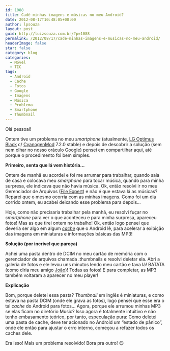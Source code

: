 ```yaml
---
id: 1088
title: Cadê minhas imagens e músicas no meu Android?
date: 2012-08-17T10:48:05+00:00
author: lpsouza
layout: post
guid: http://luizsouza.com.br/?p=1088
permalink: /2012/08/17/cade-minhas-imagens-e-musicas-no-meu-android/
headerImage: false
star: false
category: blog
categories:
  - Móvel
  - TIC
tags:
  - Android
  - Cache
  - Fotos
  - Google
  - Imagens
  - Música
  - Problema
  - Smartphone
  - Thumbnail
---
```

Olá pessoal!

Ontem tive um problema no meu _smartphone_ (atualmente, <a href="http://www.lge.com/br/celular/aparelhos/LG-smartphone-P970.jsp" target="_blank">LG Optimus Black</a> c/ <a href="http://www.cyanogenmod.com/" target="_blank">CyanogenMod</a> 7.2.0 stable) e depois de descobrir a solução (sem nem olhar no nosso oráculo Google) pensei em compartilhar aqui, até porque o procedimento foi bem simples.

**Primeiro, senta que lá vem história&#8230;**

Ontem de manhã eu acordei e foi me arrumar para trabalhar, quando saia de casa e colocava meu _smarphone_ para tocar música, quando para minha surpresa, ele indicava que não havia música. Ok, então resolvi ir no meu Gerenciador de Arquivos (<a href="http://play.google.com/store/apps/details?id=xcxin.filexpert" target="_blank">File Expert</a>) e não é que estava lá as músicas? Reparei que o mesmo ocorria com as minhas imagens. Como foi um dia corrido ontem, eu acabei deixando esse problema para depois&#8230;

Hoje, como não precisaria trabalhar pela manhã, eu resolvi fuçar no _smartphone_ para ver o que aconteceu e para minha surpresa, apareceu fotos! Mas as que tirei ontem no trabalho! Ok, então logo pensei que deveria ser algo em algum _<a href="http://pt.wikipedia.org/wiki/Cache" target="_blank">cache</a>_ que o Android lê, para acelerar a exibição das imagens em miniaturas e informações básicas das MP3!

**Solução (por incrivel que pareça)**

Achei uma pasta dentro de DCIM no meu cartão de memória com o gerenciador de arquivos chamada .thumbnails e resolvi deletar ela. Abri a galeria de fotos e ele levou uns minutos lendo meu cartão e tava lá! BATATA (como diria meu amigo <a title="João Pedro Ermel" href="http://www.facebook.com/jpermel" target="_blank">João</a>)! Todas as fotos! E para completar, as MP3 também voltaram a aparecer no meu player!

**Explicação**

Bom, porque deletei essa pasta? _Thumbnail_ em inglês é miniaturas, e como estava na pasta DCIM (onde ele grava as fotos), logo pensei que esse era o tal _cache_ do Android para fotos&#8230; Agora, porque ele arrumou minhas MP3 se elas ficam no diretório Music? Isso agora é totalmente intuitivo e não tenho embasamento teórico, por tanto, especulação pura: Como deletei uma pasta de cache, deve ter acionado no Android um &#8220;estado de pânico&#8221;, onde ele então para ajustar o erro interno, começou a refazer todos os caches dele.

Era isso! Mais um problema resolvido! Bora pra outro! 😉